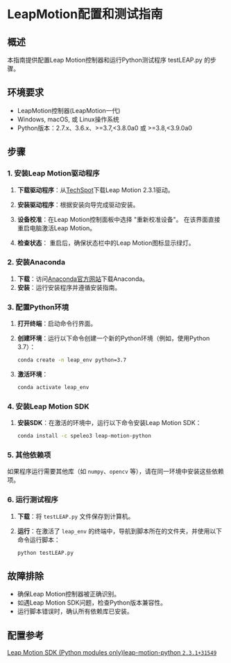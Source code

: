 # LeapMotion配置和测试指南

## 概述

本指南提供配置Leap Motion控制器和运行Python测试程序 testLEAP.py 的步骤。

## 环境要求

- LeapMotion控制器(LeapMotion一代)
- Windows, macOS, 或 Linux操作系统
- Python版本：2.7.x、3.6.x、>=3.7,<3.8.0a0 或 >=3.8,<3.9.0a0

## 步骤


### 1. 安装Leap Motion驱动程序

1. **下载驱动程序**：从[TechSpot](https://www.techspot.com/downloads/6701-leap-motion.html)下载Leap Motion 2.3.1驱动。

2. **安装驱动程序**：根据安装向导完成驱动安装。

3. **设备校准**：在Leap Motion控制面板中选择 "重新校准设备"。 在该界面直接重启电脑激活Leap Motion。

4. **检查状态**： 重启后，确保状态栏中的Leap Motion图标显示绿灯。


### 2. 安装Anaconda

1. **下载**：访问[Anaconda官方网站](https://www.anaconda.com/products/individual)下载Anaconda。
2. **安装**：运行安装程序并遵循安装指南。

### 3. 配置Python环境

1. **打开终端**：启动命令行界面。
2. **创建环境**：运行以下命令创建一个新的Python环境（例如，使用Python 3.7）：

   ```bash
   conda create -n leap_env python=3.7
   ```
3. **激活环境**：

   ```bash
   conda activate leap_env
   ```

### 4. 安装Leap Motion SDK

1. **安装SDK**：在激活的环境中，运行以下命令安装Leap Motion SDK：

   ```bash
   conda install -c speleo3 leap-motion-python
   ```

### 5. 其他依赖项

如果程序运行需要其他库（如 `numpy`、`opencv` 等），请在同一环境中安装这些依赖项。

### 6. 运行测试程序

1. **下载**：将 `testLEAP.py` 文件保存到计算机。
2. **运行**：在激活了 `leap_env` 的终端中，导航到脚本所在的文件夹，并使用以下命令运行脚本：

   ```bash
   python testLEAP.py
   ```

## 故障排除

- 确保Leap Motion控制器被正确识别。
- 如遇Leap Motion SDK问题，检查Python版本兼容性。
- 运行脚本错误时，确认所有依赖库已安装。

## 配置参考

[Leap Motion SDK (Python modules only)leap-motion-python `2.3.1+31549`](https://anaconda.org/speleo3/leap-motion-python)
